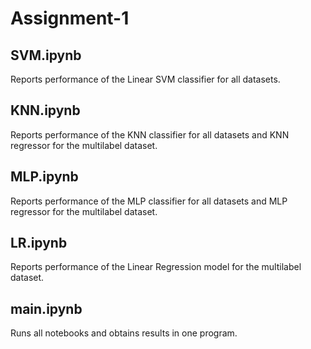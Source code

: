 # Assignment-1

## SVM.ipynb
Reports performance of the Linear SVM classifier for all datasets.

## KNN.ipynb
Reports performance of the KNN classifier for all datasets and KNN regressor for the multilabel dataset.

## MLP.ipynb
Reports performance of the MLP classifier for all datasets and MLP regressor for the multilabel dataset.

## LR.ipynb
Reports performance of the Linear Regression model for the multilabel dataset.

## main.ipynb
Runs all notebooks and obtains results in one program.
